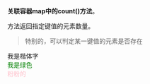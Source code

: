  **关联容器map中的count()方法**。

方法返回指定键值的元素数量。

>特别的，可以判定某一键值的元素是否存在
<p>
<font face="楷体">我是楷体字</font><br />
<font color="green">我是绿色</font><br />
<font color = "pink">粉粉的 </font>
</p>